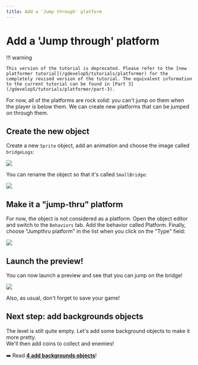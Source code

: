 ```yaml
---
title: Add a 'Jump through' platform
---
```

# Add a 'Jump through' platform

!!! warning

    This version of the tutorial is deprecated. Please refer to the [new platformer tutorial](/gdevelop5/tutorials/platformer) for the completely revised version of the tutorial. The equivalent information to the current tutorial can be found in [Part 3](/gdevelop5/tutorials/platformer/part-3).

For now, all of the platforms are rock solid: you can't jump on them when the player is below them. We can create new platforms that can be jumped on through them.

## Create the new object

Create a new `Sprite` object, add an animation and choose the image called `bridgeLogs`:

![](/gdevelop5/tutorials/platform-game/screen_shot_2017-09-26_at_22.40.34.png)

You can rename the object so that it's called `SmallBridge`: 

![](/gdevelop5/tutorials/platform-game/screen_shot_2017-09-26_at_22.42.01.png)

## Make it a "jump-thru" platform

For now, the object is not considered as a platform. Open the object editor and switch to the `Behaviors` tab. Add the behavior called Platform. Finally, choose "Jumpthru platform" in the list when you click on the "Type" field:

![](/gdevelop5/tutorials/platform-game/screen_shot_2017-09-26_at_22.44.30.png)

## Launch the preview!

You can now launch a preview and see that you can jump on the bridge!

![](/gdevelop5/tutorials/platform-game/jumpthru.gif)

Also, as usual, don't forget to save your game!

## Next step: add backgrounds objects

The level is still quite empty. Let's add some background objects to make it more pretty.  
We'll then add coins to collect and enemies!

➡️ Read **[4 add backgrounds objects](/gdevelop5/tutorials/platform-game/4-add-backgrounds-objects)**! 